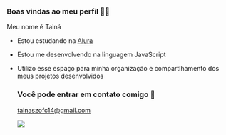  ### Boas vindas ao meu perfil 💙💙

Meu nome é Tainá

- Estou estudando na [Alura](https://www.alura.com.br/)
- Estou me desenvolvendo na linguagem JavaScript
- Utilizo esse espaço para minha organização e compartlhamento dos meus projetos desenvolvidos
  
  ### Você pode entrar em contato comigo 📮
  tainaszofc14@gmail.com


  ![](https://tenor.com/pt-BR/view/stitch-stich-gif-3979920456767606737)

